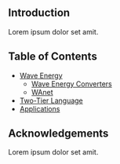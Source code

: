 ## Introduction
Lorem ipsum dolor set amit.

## Table of Contents
* [Wave Energy]()
    * [Wave Energy Converters]()
    * [WAnet]()
* [Two-Tier Language]()
* [Applications]()

## Acknowledgements
Lorem ipsum dolor set amit.
